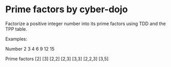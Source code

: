 # Prime factors by cyber-dojo 
Factorize a positive integer number into its prime factors using TDD and the TPP table.

Examples:
  
Number
2 3 4 6 9 12 15 

Prime factors
[2] [3] [2,2] [2,3] [3,3] [2,2,3] [3,5]
